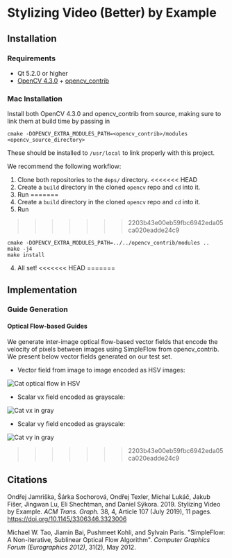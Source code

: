 # Stylizing Video (Better) by Example
## Installation
### Requirements
* Qt 5.2.0 or higher
* [OpenCV 4.3.0](https://github.com/opencv/opencv/tree/4.3.0) + [opencv_contrib](https://github.com/opencv/opencv_contrib)

### Mac Installation
Install both OpenCV 4.3.0 and opencv_contrib from source, making sure to link them at build time by passing in
```
cmake -DOPENCV_EXTRA_MODULES_PATH=<opencv_contrib>/modules <opencv_source_directory>
```
These should be installed to `/usr/local` to link properly with this project.

We recommend the following workflow:
1. Clone both repositories to the `deps/` directory.
<<<<<<< HEAD
2. Create a `build` directory in the cloned `opencv` repo and `cd` into it. 
3. Run 
=======
2. Create a `build` directory in the cloned `opencv` repo and `cd` into it.
3. Run
>>>>>>> 2203b43e00eb59fbc6942eda05ca020eadde24c9
```
cmake -DOPENCV_EXTRA_MODULES_PATH=../../opencv_contrib/modules ..
make -j4
make install
```
4. All set!
<<<<<<< HEAD
=======

## Implementation
### Guide Generation
#### Optical Flow-based Guides
We generate inter-image optical flow-based vector fields that encode the velocity of pixels
between images using SimpleFlow from opencv_contrib. We present below vector fields generated on our test set.

* Vector field from image to image encoded as HSV images:  

![Cat optical flow in HSV](https://media.giphy.com/media/dxHtk041o3VlaS8NCL/giphy.gif)
* Scalar vx field encoded as grayscale:  

![Cat vx in gray](https://media.giphy.com/media/mBeo1ENx26fvTFIr9H/giphy.gif)
* Scalar vy field encoded as grayscale:  

![Cat vy in gray](https://media.giphy.com/media/mFl7l8vvtbO2cR3aw7/giphy.gif)

>>>>>>> 2203b43e00eb59fbc6942eda05ca020eadde24c9

## Citations
Ondřej Jamriška, Šárka Sochorová, Ondřej Texler, Michal Lukáč, Jakub Fišer, Jingwan Lu, Eli Shechtman, and Daniel Sýkora. 2019.
Stylizing Video by Example.
*ACM Trans. Graph.* 38, 4, Article 107 (July 2019), 11 pages. https://doi.org/10.1145/3306346.3323006

Michael W. Tao, Jiamin Bai, Pushmeet Kohli, and Sylvain Paris. "SimpleFlow: A Non-iterative, Sublinear Optical Flow Algorithm". *Computer Graphics Forum (Eurographics 2012)*, 31(2), May 2012.
